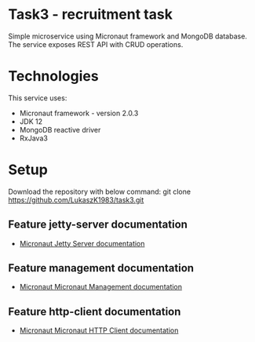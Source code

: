 # Task3 - recruitment task

Simple microservice using Micronaut framework and MongoDB database. The service exposes REST API with CRUD operations.

# Technologies

This service uses:

* Micronaut framework - version 2.0.3
* JDK 12
* MongoDB reactive driver
* RxJava3

# Setup

Download the repository with below command:
git clone https://github.com/LukaszK1983/task3.git


## Feature jetty-server documentation

- [Micronaut Jetty Server documentation](https://micronaut-projects.github.io/micronaut-servlet/1.0.x/guide/index.html#jetty)

## Feature management documentation

- [Micronaut Micronaut Management documentation](https://docs.micronaut.io/latest/guide/index.html#management)

## Feature http-client documentation

- [Micronaut Micronaut HTTP Client documentation](https://docs.micronaut.io/latest/guide/index.html#httpClient)
